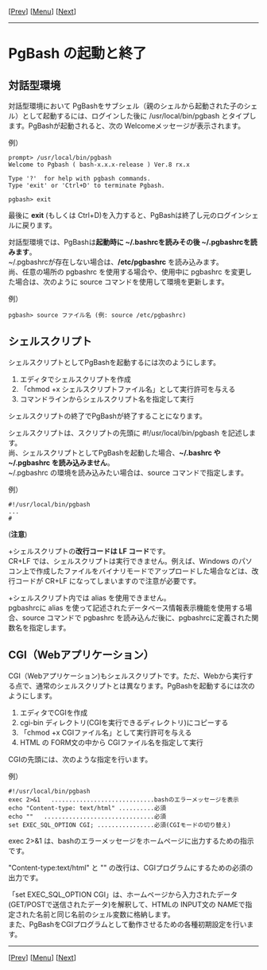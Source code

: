 [[Prev](./readme.md)] [[Menu](./readme.md)] [[Next](./usage02-j.md)]

* * *

# PgBash の起動と終了

## 対話型環境<a id="TTY" name="TTY">&nbsp;</a>

対話型環境において PgBashをサブシェル（親のシェルから起動された子のシェル）として起動するには、ログインした後に /usr/local/bin/pgbash とタイプします。PgBashが起動されると、次の Welcomeメッセージが表示されます。  

例）

    prompt> /usr/local/bin/pgbash
    Welcome to Pgbash ( bash-x.x.x-release ) Ver.8 rx.x
        
    Type '?'  for help with pgbash commands.
    Type 'exit' or 'Ctrl+D' to terminate Pgbash.
        
    pgbash> exit

最後に **exit** (もしくは Ctrl+D)を入力すると、PgBashは終了し元のログインシェルに戻ります。  

対話型環境では、PgBashは**起動時に ~/.bashrcを読みその後 ~/.pgbashrcを読みます**。  
~/.pgbashrcが存在しない場合は、**/etc/pgbashrc** を読み込みます。   
尚、任意の場所の pgbashrc を使用する場合や、使用中に pgbashrc を変更した場合は、次のように source コマンドを使用して環境を更新します。  

例）

    pgbash> source ファイル名 (例: source /etc/pgbashrc)  

## シェルスクリプト<a id="SHELL" name="SHELL">&nbsp;</a>

シェルスクリプトとしてPgBashを起動するには次のようにします。  

1. エディタでシェルスクリプトを作成  
2. 「chmod +x シェルスクリプトファイル名」として実行許可を与える  
3. コマンドラインからシェルスクリプト名を指定して実行  

シェルスクリプトの終了でPgBashが終了することになります。  

シェルスクリプトは、スクリプトの先頭に #!/usr/local/bin/pgbash を記述します。  
尚、シェルスクリプトとしてPgBashを起動した場合、**~/.bashrc や  ~/.pgbashrc を読み込みません**。  
~/.pgbashrc の環境を読み込みたい場合は、source コマンドで指定します。  

例）

    #!/usr/local/bin/pgbash
    ...
    #

(**注意**)  

+シェルスクリプトの**改行コードは LF コード**です。  
CR+LF では、シェルスクリプトは実行できません。例えば、Windows のパソコン上で作成したファイルをバイナリモードでアップロードした場合などは、改行コードが CR+LF になってしまいますので注意が必要です。  

+シェルスクリプト内では alias を使用できません。  
pgbashrcに alias を使って記述されたデータベース情報表示機能を使用する場合、source コマンドで pgbashrc を読み込んだ後に、pgbashrcに定義された関数名を指定します。  

## CGI（Webアプリケーション）<a id="CGI" name="CGI">&nbsp;</a>

CGI（Webアプリケーション)もシェルスクリプトです。ただ、Webから実行する点で、通常のシェルスクリプトとは異なります。PgBashを起動するには次のようにします。  

1. エディタでCGIを作成  
2. cgi-bin ディレクトリ(CGIを実行できるディレクトリ)にコピーする  
3. 「chmod +x CGIファイル名」として実行許可を与える  
4. HTML の FORM文の中から CGIファイル名を指定して実行  

CGIの先頭には、次のような指定を行います。  

例）

    #!/usr/local/bin/pgbash
    exec 2>&1   .............................bashのエラーメッセージを表示
    echo "Content-type: text/html" ..........必須
    echo ""   ...............................必須
    set EXEC_SQL_OPTION CGI; ................必須(CGIモードの切り替え)

exec 2>&1 は、bashのエラーメッセージをホームページに出力するための指示です。  

"Content-type:text/html" と "" の改行は、CGIプログラムにするための必須の出力です。  

「set EXEC_SQL_OPTION CGI」は、ホームページから入力されたデータ(GET/POSTで送信されたデータ)を解釈して、HTMLの INPUT文の NAMEで指定された名前と同じ名前のシェル変数に格納します。  
また、PgBashをCGIプログラムとして動作させるための各種初期設定を行います。  

* * *

[[Prev](./readme.md)] [[Menu](./readme.md)] [[Next](./usage02-j.md)]
